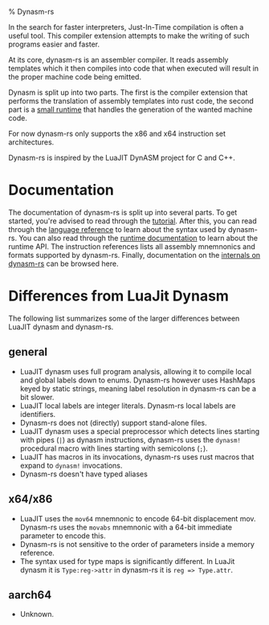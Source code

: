 %  Dynasm-rs

In the search for faster interpreters, Just-In-Time compilation is often a useful tool.
This compiler extension attempts to make the writing of such programs easier and faster.

At its core, dynasm-rs is an assembler compiler. It reads assembly templates which it then
compiles into code that when executed will result in the proper machine code being emitted.

Dynasm is split up into two parts. The first is the compiler extension that performs the
translation of assembly templates into rust code, the second part is a
[small runtime](../runtime/dynasmrt/index.html) that handles the generation of the wanted
machine code.

For now dynasm-rs only supports the x86 and x64 instruction set architectures.

Dynasm-rs is inspired by the LuaJIT DynASM project for C and C++.

# Documentation

The documentation of dynasm-rs is split up into several parts. To get started, you're advised
to read through the [tutorial](./tutorial.html). After this, you can read through the
[language reference](./langref_common.html) to learn about the syntax used by dynasm-rs. You can
also read through the [runtime documentation](../runtime/dynasmrt/index.html) to learn about the
runtime API. The instruction references lists all assembly mnemnonics
and formats supported by dynasm-rs. Finally, documentation on the
[internals on dynasm-rs](../plugin/dynasm/index.html) can be browsed here.

# Differences from LuaJit Dynasm

The following list summarizes some of the larger differences between LuaJIT dynasm and dynasm-rs.

## general

- LuaJIT dynasm uses full program analysis, allowing it to compile local and global labels down to
enums. Dynasm-rs however uses HashMaps keyed by static strings, meaning label resolution in dynasm-rs
can be a bit slower.
- LuaJIT local labels are integer literals. Dynasm-rs local labels are identifiers.
- Dynasm-rs does not (directly) support stand-alone files.
- LuaJIT dynasm uses a special preprocessor which detects lines starting with pipes (`|`) as dynasm
instructions, dynasm-rs uses the `dynasm!` procedural macro with lines starting with semicolons (`;`).
- LuaJIT has macros in its invocations, dynasm-rs uses rust macros that expand to `dynasm!` invocations.
- Dynasm-rs doesn't have typed aliases

## x64/x86

- LuaJIT uses the `mov64` mnemnonic to encode 64-bit displacement mov. Dynasm-rs uses the `movabs`
mnemnonic with a 64-bit immediate parameter to encode this.
- Dynasm-rs is not sensitive to the order of parameters inside a memory reference.
- The syntax used for type maps is significantly different. In LuaJit dynasm it is `Type:reg->attr`
in dynasm-rs it is `reg => Type.attr`.

## aarch64

- Unknown.